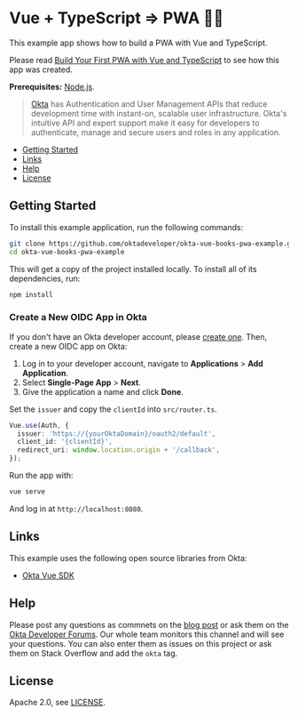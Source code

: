 # Vue + TypeScript => PWA 💚💙
 
This example app shows how to build a PWA with Vue and TypeScript.

Please read [Build Your First PWA with Vue and TypeScript](https://developer.okta.com/blog/2019/05/30/vue-pwa-typescript) to see how this app was created.

**Prerequisites:** [Node.js](https://nodejs.org/). 

> [Okta](https://developer.okta.com/) has Authentication and User Management APIs that reduce development time with instant-on, scalable user infrastructure. Okta's intuitive API and expert support make it easy for developers to authenticate, manage and secure users and roles in any application.

* [Getting Started](#getting-started)
* [Links](#links)
* [Help](#help)
* [License](#license)

## Getting Started

To install this example application, run the following commands:

```bash
git clone https://github.com/oktadeveloper/okta-vue-books-pwa-example.git
cd okta-vue-books-pwa-example
```

This will get a copy of the project installed locally. To install all of its dependencies, run:
 
```bash
npm install
```

### Create a New OIDC App in Okta

If you don't have an Okta developer account, please [create one](https://developer.okta.com/signup/). Then, create a new OIDC app on Okta:

1. Log in to your developer account, navigate to **Applications** > **Add Application**.
3. Select **Single-Page App** > **Next**. 
4. Give the application a name and click **Done**.

Set the `issuer` and copy the `clientId` into `src/router.ts`.

```typescript
Vue.use(Auth, {
  issuer: 'https://{yourOktaDomain}/oauth2/default',
  client_id: '{clientId}',
  redirect_uri: window.location.origin + '/callback',
});
```

Run the app with:

```bash
vue serve
```

And log in at `http://localhost:8080`. 

## Links

This example uses the following open source libraries from Okta:

* [Okta Vue SDK](https://github.com/okta/okta-oidc-js/tree/master/packages/okta-vue#readme)

## Help

Please post any questions as commnets on the [blog post](https://developer.okta.com/blog/2019/05/30/vue-pwa-typescript) or ask them on the [Okta Developer Forums](https://devforum.okta.com/). Our whole team monitors this channel and will see your questions. You can also enter them as issues on this project or ask them on Stack Overflow and add the `okta` tag.

## License

Apache 2.0, see [LICENSE](LICENSE).
